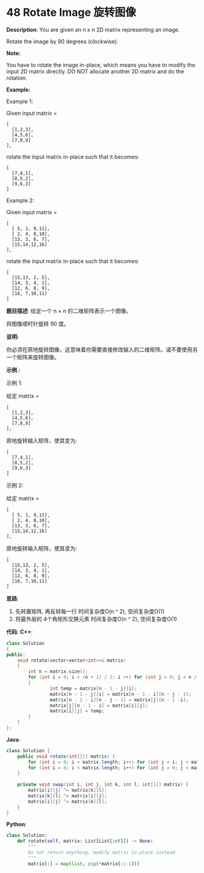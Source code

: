 # 48 Rotate Image 旋转图像

__Description__:
You are given an n x n 2D matrix representing an image.

Rotate the image by 90 degrees (clockwise).

__Note:__

You have to rotate the image in-place, which means you have to modify the input 2D matrix directly. DO NOT allocate another 2D matrix and do the rotation.

__Example:__

Example 1:

Given input matrix =

```text
[
  [1,2,3],
  [4,5,6],
  [7,8,9]
],
```

rotate the input matrix in-place such that it becomes:

```text
[
  [7,4,1],
  [8,5,2],
  [9,6,3]
]
```

Example 2:

Given input matrix =

```text
[
  [ 5, 1, 9,11],
  [ 2, 4, 8,10],
  [13, 3, 6, 7],
  [15,14,12,16]
],
```

rotate the input matrix in-place such that it becomes:

```text
[
  [15,13, 2, 5],
  [14, 3, 4, 1],
  [12, 6, 8, 9],
  [16, 7,10,11]
]
```

__题目描述__:
给定一个 n × n 的二维矩阵表示一个图像。

将图像顺时针旋转 90 度。

__说明:__

你必须在原地旋转图像，这意味着你需要直接修改输入的二维矩阵。请不要使用另一个矩阵来旋转图像。

__示例 :__

示例 1:

给定 matrix =

```text
[
  [1,2,3],
  [4,5,6],
  [7,8,9]
],
```

原地旋转输入矩阵，使其变为:

```text
[
  [7,4,1],
  [8,5,2],
  [9,6,3]
]
```

示例 2:

给定 matrix =

```text
[
  [ 5, 1, 9,11],
  [ 2, 4, 8,10],
  [13, 3, 6, 7],
  [15,14,12,16]
], 
```

原地旋转输入矩阵，使其变为:

```text
[
  [15,13, 2, 5],
  [14, 3, 4, 1],
  [12, 6, 8, 9],
  [16, 7,10,11]
]
```

__思路__:

1. 先转置矩阵, 再反转每一行
时间复杂度O(n ^ 2), 空间复杂度O(1)
2. 将最外层的 4个角矩形交换元素
时间复杂度O(n ^ 2), 空间复杂度O(1)

__代码__:
__C++__:

```C++
class Solution 
{
public:
    void rotate(vector<vector<int>>& matrix) 
    {
        int n = matrix.size();
        for (int i = 0; i < (n + 1) / 2; i ++) for (int j = 0; j < n / 2; j++)
        {
                int temp = matrix[n - 1 - j][i];
                matrix[n - 1 - j][i] = matrix[n - 1 - i][n - j - 1];
                matrix[n - 1 - i][n - j - 1] = matrix[j][n - 1 -i];
                matrix[j][n - 1 - i] = matrix[i][j];
                matrix[i][j] = temp;
        }
    }
};
```

__Java__:

```Java
class Solution {
    public void rotate(int[][] matrix) {
        for (int i = 0; i < matrix.length; i++) for (int j = i; j < matrix.length; j++) if (i != j) swap(i, j, j, i, matrix);
        for (int i = 0; i < matrix.length; i++) for (int j = 0; j < matrix.length / 2; j++) swap(i, j, i, matrix.length - j - 1, matrix);
    }
    
    private void swap(int i, int j, int k, int l, int[][] matrix) {
        matrix[i][j] ^= matrix[k][l];
        matrix[k][l] ^= matrix[i][j];
        matrix[i][j] ^= matrix[k][l];
    }
}
```

__Python__:

```Python
class Solution:
    def rotate(self, matrix: List[List[int]]) -> None:
        """
        Do not return anything, modify matrix in-place instead.
        """
        matrix[:] = map(list, zip(*matrix[::-1]))
```
